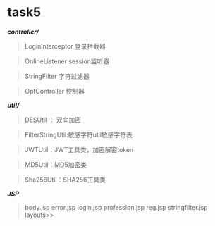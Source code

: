 # task5

***controller/***
>LoginInterceptor 登录拦截器

>OnlineListener session监听器

>StringFilter 字符过滤器

>OptController 控制器

***util/***
>DESUtil ： 双向加密

>FilterStringUtil:敏感字符util敏感字符表

>JWTUtil：JWT工具类，加密解密token

>MD5Util：MD5加密类

>Sha256Util：SHA256工具类

***JSP***

>body.jsp
>error.jsp
>login.jsp
>profession.jsp
>reg.jsp
>stringfilter.jsp
>layouts>>



